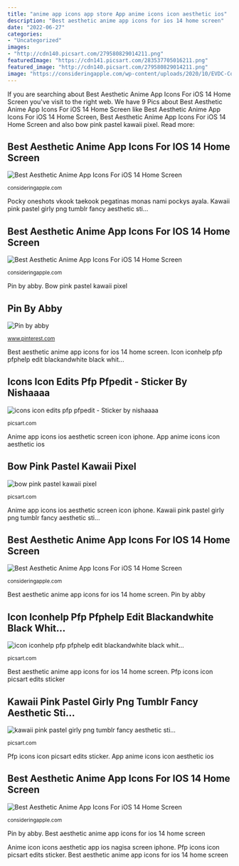 ```yaml
---
title: "anime app icons app store App anime icons icon aesthetic ios"
description: "Best aesthetic anime app icons for ios 14 home screen"
date: "2022-06-27"
categories:
- "Uncategorized"
images:
- "http://cdn140.picsart.com/279580829014211.png"
featuredImage: "https://cdn141.picsart.com/283537705016211.png"
featured_image: "http://cdn140.picsart.com/279580829014211.png"
image: "https://consideringapple.com/wp-content/uploads/2020/10/EVDC-Configuración-Icon.jpg"
---
```


If you are searching about Best Aesthetic Anime App Icons For iOS 14 Home Screen you've visit to the right web. We have 9 Pics about Best Aesthetic Anime App Icons For iOS 14 Home Screen like Best Aesthetic Anime App Icons For iOS 14 Home Screen, Best Aesthetic Anime App Icons For iOS 14 Home Screen and also bow pink pastel kawaii pixel. Read more:

## Best Aesthetic Anime App Icons For IOS 14 Home Screen

![Best Aesthetic Anime App Icons For iOS 14 Home Screen](https://consideringapple.com/wp-content/uploads/2020/10/Nagisa-Facebook-Icon.jpg "Bow pink pastel kawaii pixel")

<small>consideringapple.com</small>

Pocky oneshots vkook taekook pegatinas monas nami pockys ayala. Kawaii pink pastel girly png tumblr fancy aesthetic sti...

## Best Aesthetic Anime App Icons For IOS 14 Home Screen

![Best Aesthetic Anime App Icons For iOS 14 Home Screen](https://consideringapple.com/wp-content/uploads/2021/10/Anime-app-icon.jpg "Kawaii pink pastel girly png tumblr fancy aesthetic sti...")

<small>consideringapple.com</small>

Pin by abby. Bow pink pastel kawaii pixel

## Pin By Abby

![Pin by abby](https://i.pinimg.com/736x/e0/6b/4e/e06b4e8ec10026d7d9f4c0180898a764.jpg "Kawaii pink pastel girly png tumblr fancy aesthetic sti...")

<small>www.pinterest.com</small>

Best aesthetic anime app icons for ios 14 home screen. Icon iconhelp pfp pfphelp edit blackandwhite black whit...

## Icons Icon Edits Pfp Pfpedit - Sticker By Nishaaaa

![icons icon edits pfp pfpedit - Sticker by nishaaaa](https://cdn141.picsart.com/283537705016211.png "Pfp icons icon picsart edits sticker")

<small>picsart.com</small>

Anime app icons ios aesthetic screen icon iphone. App anime icons icon aesthetic ios

## Bow Pink Pastel Kawaii Pixel

![bow pink pastel kawaii pixel](https://cdn130.picsart.com/268169142003211.png "App anime icons icon aesthetic ios")

<small>picsart.com</small>

Anime app icons ios aesthetic screen icon iphone. Kawaii pink pastel girly png tumblr fancy aesthetic sti...

## Best Aesthetic Anime App Icons For IOS 14 Home Screen

![Best Aesthetic Anime App Icons For iOS 14 Home Screen](https://consideringapple.com/wp-content/uploads/2020/10/EVDC-Configuración-Icon.jpg "Icons icon edits pfp pfpedit")

<small>consideringapple.com</small>

Best aesthetic anime app icons for ios 14 home screen. Pin by abby

## Icon Iconhelp Pfp Pfphelp Edit Blackandwhite Black Whit...

![icon iconhelp pfp pfphelp edit blackandwhite black whit...](http://cdn140.picsart.com/258486446000212.png "Anime app icons ios aesthetic screen icon iphone")

<small>picsart.com</small>

Best aesthetic anime app icons for ios 14 home screen. Pfp icons icon picsart edits sticker

## Kawaii Pink Pastel Girly Png Tumblr Fancy Aesthetic Sti...

![kawaii pink pastel girly png tumblr fancy aesthetic sti...](http://cdn140.picsart.com/279580829014211.png "Icon iconhelp pfp pfphelp edit blackandwhite black whit...")

<small>picsart.com</small>

Pfp icons icon picsart edits sticker. App anime icons icon aesthetic ios

## Best Aesthetic Anime App Icons For IOS 14 Home Screen

![Best Aesthetic Anime App Icons For iOS 14 Home Screen](https://consideringapple.com/wp-content/uploads/2020/10/Sinon-Sword-art-online-app-icon-1024x1024.jpg "Anime app icons ios aesthetic screen icon iphone")

<small>consideringapple.com</small>

Pin by abby. Best aesthetic anime app icons for ios 14 home screen

Anime icon icons aesthetic app ios nagisa screen iphone. Pfp icons icon picsart edits sticker. Best aesthetic anime app icons for ios 14 home screen
